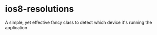 ios8-resolutions
================

A simple, yet effective fancy class to detect which device it's running the application
